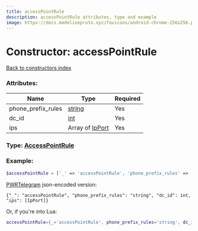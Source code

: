 ```yaml
---
title: accessPointRule
description: accessPointRule attributes, type and example
image: https://docs.madelineproto.xyz/favicons/android-chrome-256x256.png
---
```

# Constructor: accessPointRule  
[Back to constructors index](index.md)



### Attributes:

| Name     |    Type       | Required |
|----------|---------------|----------|
|phone\_prefix\_rules|[string](../types/string.md) | Yes|
|dc\_id|[int](../types/int.md) | Yes|
|ips|Array of [IpPort](../types/IpPort.md) | Yes|



### Type: [AccessPointRule](../types/AccessPointRule.md)


### Example:

```php
$accessPointRule = ['_' => 'accessPointRule', 'phone_prefix_rules' => 'string', 'dc_id' => int, 'ips' => [IpPort, IpPort]];
```  

[PWRTelegram](https://pwrtelegram.xyz) json-encoded version:

```
{"_": "accessPointRule", "phone_prefix_rules": "string", "dc_id": int, "ips": [IpPort]}
```


Or, if you're into Lua:

```lua
accessPointRule={_='accessPointRule', phone_prefix_rules='string', dc_id=int, ips={IpPort}}

```


